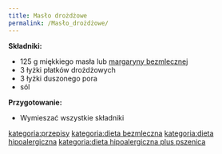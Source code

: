 ```yaml
---
title: Masło drożdżowe
permalink: /Masło_drożdżowe/
---
```


**Składniki:**

-   125 g miękkiego masła lub [margaryny bezmlecznej](/atopedia/Margaryna_bezmleczna "wikilink")
-   3 łyżki płatków drożdżowych
-   3 łyżki duszonego pora
-   sól

**Przygotowanie:**

-   Wymieszać wszystkie składniki

[kategoria:przepisy](/atopedia/kategoria:przepisy "wikilink") [kategoria:dieta bezmleczna](/atopedia/kategoria:dieta_bezmleczna "wikilink") [kategoria:dieta hipoalergiczna](/atopedia/kategoria:dieta_hipoalergiczna "wikilink") [kategoria:dieta hipoalergiczna plus pszenica](/atopedia/kategoria:dieta_hipoalergiczna_plus_pszenica "wikilink")